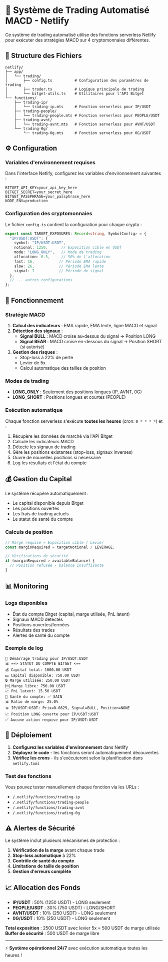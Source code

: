 # 🤖 Système de Trading Automatisé MACD - Netlify

Ce système de trading automatisé utilise des fonctions serverless Netlify pour exécuter des stratégies MACD sur 4 cryptomonnaies différentes.

## 📁 Structure des Fichiers

```
netlify/
├── app/
│   └── trading/
│       ├── config.ts          # Configuration des paramètres de trading
│       ├── trader.ts          # Logique principale de trading
│       └── bitget-utils.ts    # Utilitaires pour l'API Bitget
└── functions/
    ├── trading-ip/
    │   └── trading-ip.mts     # Fonction serverless pour IP/USDT
    ├── trading-people/
    │   └── trading-people.mts # Fonction serverless pour PEOPLE/USDT
    ├── trading-avnt/
    │   └── trading-avnt.mts   # Fonction serverless pour AVNT/USDT
    └── trading-0g/
        └── trading-0g.mts     # Fonction serverless pour 0G/USDT
```

## ⚙️ Configuration

### Variables d'environnement requises

Dans l'interface Netlify, configurez les variables d'environnement suivantes :

```env
BITGET_API_KEY=your_api_key_here
BITGET_SECRET=your_secret_here
BITGET_PASSPHRASE=your_passphrase_here
NODE_ENV=production
```

### Configuration des cryptomonnaies

Le fichier `config.ts` contient la configuration pour chaque crypto :

```typescript
export const TARGET_EXPOSURES: Record<string, SymbolConfig> = {
  "IP/USDT:USDT": { 
    symbol: "IP/USDT:USDT", 
    notional: 1250,      // Exposition cible en USDT
    mode: "LONG_ONLY",   // Mode de trading
    allocation: 0.5,     // 50% de l'allocation
    fast: 16,           // Période EMA rapide
    slow: 26,           // Période EMA lente
    signal: 7           // Période de signal
  },
  // ... autres configurations
};
```

## 🚀 Fonctionnement

### Stratégie MACD

1. **Calcul des indicateurs** : EMA rapide, EMA lente, ligne MACD et signal
2. **Détection des signaux** :
   - **Signal BULL** : MACD croise au-dessus du signal → Position LONG
   - **Signal BEAR** : MACD croise en-dessous du signal → Position SHORT (si autorisé)
3. **Gestion des risques** :
   - Stop-loss à 22% de perte
   - Levier de 5x
   - Calcul automatique des tailles de position

### Modes de trading

- **LONG_ONLY** : Seulement des positions longues (IP, AVNT, 0G)
- **LONG_SHORT** : Positions longues et courtes (PEOPLE)

### Exécution automatique

Chaque fonction serverless s'exécute **toutes les heures** (cron: `0 * * * *`) et :

1. Récupère les données de marché via l'API Bitget
2. Calcule les indicateurs MACD
3. Détecte les signaux de trading
4. Gère les positions existantes (stop-loss, signaux inverses)
5. Ouvre de nouvelles positions si nécessaire
6. Log les résultats et l'état du compte

## 💰 Gestion du Capital

Le système récupère automatiquement :
- Le capital disponible depuis Bitget
- Les positions ouvertes
- Les frais de trading actuels
- Le statut de santé du compte

### Calculs de position

```typescript
// Marge requise = Exposition cible / Levier
const marginRequired = targetNotional / LEVERAGE;

// Vérifications de sécurité
if (marginRequired > availableBalance) {
  // Position refusée - balance insuffisante
}
```

## 📊 Monitoring

### Logs disponibles

- État du compte Bitget (capital, marge utilisée, PnL latent)
- Signaux MACD détectés
- Positions ouvertes/fermées
- Résultats des trades
- Alertes de santé du compte

### Exemple de log

```
🚀 Démarrage trading pour IP/USDT:USDT
📊 ==> STATUT DU COMPTE BITGET <==
💰 Capital total: 1000.00 USDT
💵 Capital disponible: 750.00 USDT
🔒 Marge utilisée: 250.00 USDT
🆓 Marge libre: 750.00 USDT
📈 PnL latent: 15.50 USDT
🏥 Santé du compte: ✅ SAIN
📊 Ratio de marge: 25.0%
📊 IP/USDT:USDT: Prix=0.0825, Signal=BULL, Position=NONE
📈 Position LONG ouverte pour IP/USDT:USDT
✅ Aucune action requise pour IP/USDT:USDT
```

## 🔧 Déploiement

1. **Configurez les variables d'environnement** dans Netlify
2. **Déployez le code** - les fonctions seront automatiquement découvertes
3. **Vérifiez les crons** - ils s'exécuteront selon la planification dans `netlify.toml`

### Test des fonctions

Vous pouvez tester manuellement chaque fonction via les URLs :
- `/.netlify/functions/trading-ip`
- `/.netlify/functions/trading-people`  
- `/.netlify/functions/trading-avnt`
- `/.netlify/functions/trading-0g`

## ⚠️ Alertes de Sécurité

Le système inclut plusieurs mécanismes de protection :

1. **Vérification de la marge** avant chaque trade
2. **Stop-loss automatique** à 22%
3. **Contrôle de santé du compte**
4. **Limitations de taille de position**
5. **Gestion d'erreurs complète**

## 📈 Allocation des Fonds

- **IP/USDT** : 50% (1250 USDT) - LONG seulement
- **PEOPLE/USDT** : 30% (750 USDT) - LONG/SHORT
- **AVNT/USDT** : 10% (250 USDT) - LONG seulement  
- **0G/USDT** : 10% (250 USDT) - LONG seulement

**Total exposition** : 2500 USDT avec levier 5x = 500 USDT de marge utilisée
**Buffer de sécurité** : 500 USDT de marge libre

---

⚡ **Système opérationnel 24/7** avec exécution automatique toutes les heures !